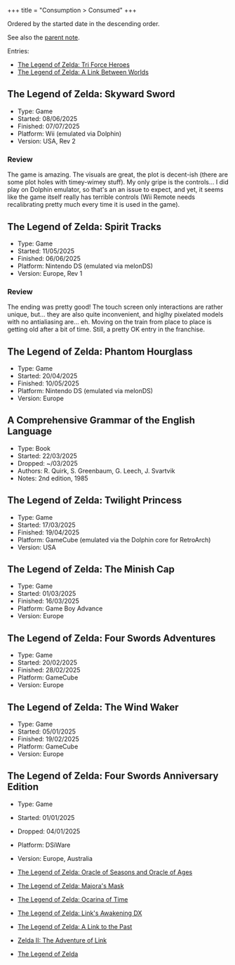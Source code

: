 +++
title = "Consumption > Consumed"
+++

Ordered by the started date in the descending order.

See also the [parent note](@/notes/Consumption/_index.md).

Entries:

- [The Legend of Zelda: Tri Force Heroes](@/notes/The_Legend_of_Zelda_Tri_Force_Heroes/_index.md)
- [The Legend of Zelda: A Link Between Worlds](@/notes/The_Legend_of_Zelda_A_Link_Between_Worlds/Consumed.md)

## The Legend of Zelda: Skyward Sword

- Type: Game
- Started: 08/06/2025
- Finished: 07/07/2025
- Platform: Wii (emulated via Dolphin)
- Version: USA, Rev 2

### Review

The game is amazing. The visuals are great, the plot is decent-ish (there are
some plot holes with timey-wimey stuff). My only gripe is the controls... I did
play on Dolphin emulator, so that's an an issue to expect, and yet, it seems
like the game itself really has terrible controls (Wii Remote needs
recalibrating pretty much every time it is used in the game).

## The Legend of Zelda: Spirit Tracks

- Type: Game
- Started: 11/05/2025
- Finished: 06/06/2025
- Platform: Nintendo DS (emulated via melonDS)
- Version: Europe, Rev 1

### Review

The ending was pretty good! The touch screen only interactions are rather
unique, but... they are also quite inconvenient, and higlhy pixelated models
with no antialiasing are... eh. Moving on the train from place to place is
getting old after a bit of time. Still, a pretty OK entry in the franchise.

## The Legend of Zelda: Phantom Hourglass

- Type: Game
- Started: 20/04/2025
- Finished: 10/05/2025
- Platform: Nintendo DS (emulated via melonDS)
- Version: Europe

## A Comprehensive Grammar of the English Language

- Type: Book
- Started: 22/03/2025
- Dropped: ~/03/2025
- Authors: R. Quirk, S. Greenbaum, G. Leech, J. Svartvik
- Notes: 2nd edition, 1985

## The Legend of Zelda: Twilight Princess

- Type: Game
- Started: 17/03/2025
- Finished: 19/04/2025
- Platform: GameCube (emulated via the Dolphin core for RetroArch)
- Version: USA

## The Legend of Zelda: The Minish Cap

- Type: Game
- Started: 01/03/2025
- Finished: 16/03/2025
- Platform: Game Boy Advance
- Version: Europe

## The Legend of Zelda: Four Swords Adventures

- Type: Game
- Started: 20/02/2025
- Finished: 28/02/2025
- Platform: GameCube
- Version: Europe

## The Legend of Zelda: The Wind Waker

- Type: Game
- Started: 05/01/2025
- Finished: 19/02/2025
- Platform: GameCube
- Version: Europe

## The Legend of Zelda: Four Swords Anniversary Edition

- Type: Game
- Started: 01/01/2025
- Dropped: 04/01/2025
- Platform: DSiWare
- Version: Europe, Australia

- [The Legend of Zelda: Oracle of Seasons and Oracle of Ages](@/notes/The_Legend_of_Zelda_Oracle_of_Seasons_and_Oracle_of_Ages/Consumed.md)
- [The Legend of Zelda: Majora's Mask](@/notes/The_Legend_of_Zelda_Majoras_Mask/Consumed.md)
- [The Legend of Zelda: Ocarina of Time](@/notes/The_Legend_of_Zelda_Ocarina_of_Time/Consumed.md)
- [The Legend of Zelda: Link's Awakening DX](@/notes/The_Legend_of_Zelda_Links_Awakening_DX/Consumed.md)
- [The Legend of Zelda: A Link to the Past](@/notes/The_Legend_of_Zelda_A_Link_to_the_Past/Consumed.md)
- [Zelda II: The Adventure of Link](@/notes/Zelda_II_The_Adventure_of_Link/Consumed.md)
- [The Legend of Zelda](@/notes/The_Legend_of_Zelda/Consumed.md)
